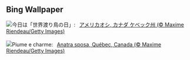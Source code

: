 ## Bing Wallpaper
![](https://www.bing.com/th?id=OHR.QuebecDuck_JA-JP7270367085_UHD.jpg&w=1000)今日は「世界渡り鳥の日」:&nbsp;&ensp;[アメリカオシ, カナダ ケベック州 (© Maxime Riendeau/Getty Images)](https://www.bing.com/th?id=OHR.QuebecDuck_JA-JP7270367085_UHD.jpg)
<br><br/>
![](https://www.bing.com/th?id=OHR.QuebecDuck_IT-IT4692189372_UHD.jpg&w=1000)Piume e charme:&nbsp;&ensp;[Anatra sposa, Québec, Canada (© Maxime Riendeau/Getty Images)](https://www.bing.com/th?id=OHR.QuebecDuck_IT-IT4692189372_UHD.jpg)
<br><br/>
